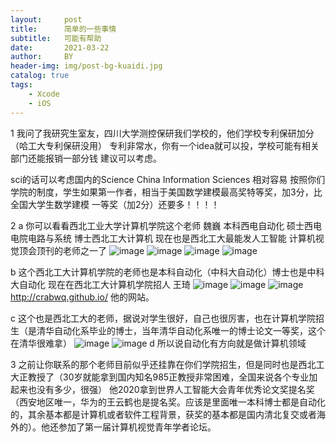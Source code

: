 ```yaml
---
layout:     post
title:      简单的一些事情
subtitle:   可能有帮助
date:       2021-03-22
author:     BY
header-img: img/post-bg-kuaidi.jpg
catalog: true
tags:
    - Xcode
    - iOS
---
```

1 我问了我研究生室友，四川大学测控保研我们学校的，他们学校专利保研加分（哈工大专利保研没用）
专利非常水，你有一个idea就可以投，学校可能有相关部门还能报销一部分钱 建议可以考虑。

sci的话可以考虑国内的Science China Information Sciences  相对容易
按照你们学院的制度，学生如果第一作者，相当于美国数学建模最高奖特等奖，加3分，比全国大学生数学建模
一等奖（加2分）还要多！！！！

2   a 你可以看看西北工业大学计算机学院这个老师 魏巍
本科西电自动化 硕士西电电院电路与系统 博士西北工大计算机
现在也是西北工大最能发人工智能 计算机视觉顶会顶刊的老师之一了
![image](https://user-images.githubusercontent.com/24884878/111986597-23893480-8b49-11eb-8325-4657953b3663.png)
![image](https://user-images.githubusercontent.com/24884878/111986637-30a62380-8b49-11eb-8f53-3a188e7ed369.png)
![image](https://user-images.githubusercontent.com/24884878/111986677-3bf94f00-8b49-11eb-96c8-0066dde86c0e.png)
![image](https://user-images.githubusercontent.com/24884878/111986726-49163e00-8b49-11eb-84be-8a4fda9b686f.png)

b
这个西北工大计算机学院的老师也是本科自动化（中科大自动化）博士也是中科大自动化 现在在西北工大计算机学院招人  王琦
![image](https://user-images.githubusercontent.com/24884878/111987102-bb871e00-8b49-11eb-8ea6-65b8bc540bda.png)
![image](https://user-images.githubusercontent.com/24884878/111987128-c3df5900-8b49-11eb-9738-feb1294fa20b.png)
![image](https://user-images.githubusercontent.com/24884878/111987174-d2c60b80-8b49-11eb-8881-deff415ddef6.png)
http://crabwq.github.io/  他的网站。

c 这个也是西北工大的老师，据说对学生很好，自己也很厉害，也在计算机学院招生（是清华自动化系毕业的博士，当年清华自动化系唯一的博士论文一等奖，这个在清华很难拿）
![image](https://user-images.githubusercontent.com/24884878/111987581-5da70600-8b4a-11eb-8aa0-1b040838976c.png)
![image](https://user-images.githubusercontent.com/24884878/111987723-85966980-8b4a-11eb-802e-7082751566eb.png)
d 
所以说自动化有方向就是做计算机领域

3 之前让你联系的那个老师目前似乎还挂靠在你们学院招生，但是同时也是西北工大正教授了（30岁就能拿到国内知名985正教授非常困难，全国来说各个专业加起来也没有多少，很强）
 他2020拿到世界人工智能大会青年优秀论文奖提名奖 （西安地区唯一，华为的王云鹤也是提名奖。应该是里面唯一本科博士都是自动化的，其余基本都是计算机或者软件工程背景，获奖的基本都是国内清北复交或者海外的）。他还参加了第一届计算机视觉青年学者论坛。
